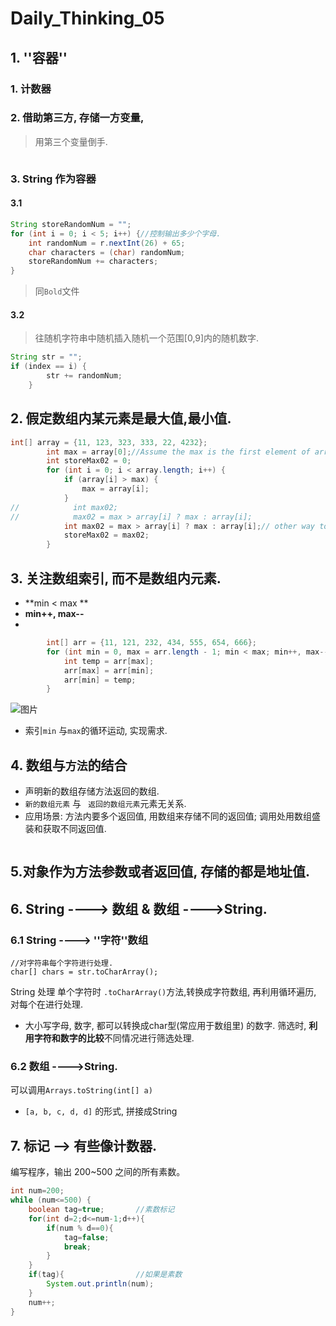 # Daily_Thinking_05

## 



## 1. ''容器''

### 1. 计数器

### 2. 借助第三方, 存储一方变量,

> 用第三个变量倒手.

```java


```

### 3. String 作为容器

#### 3.1

```java
String storeRandomNum = "";
for (int i = 0; i < 5; i++) {//控制输出多少个字母.
    int randomNum = r.nextInt(26) + 65;
    char characters = (char) randomNum;
    storeRandomNum += characters;
}
```

> 同`Bold`文件

#### 3.2 

> 往随机字符串中随机插入随机一个范围[0,9]内的随机数字.

```java
String str = "";
if (index == i) {
        str += randomNum;
    }
```



## 2. 假定数组内某元素是最大值,最小值.

```java
int[] array = {11, 123, 323, 333, 22, 4232};
        int max = array[0];//Assume the max is the first element of array[].
        int storeMax02 = 0;
        for (int i = 0; i < array.length; i++) {
            if (array[i] > max) {
                max = array[i];
            }
//            int max02;
//            max02 = max > array[i] ? max : array[i];
            int max02 = max > array[i] ? max : array[i];// other way to find the max one.
            storeMax02 = max02;
        }

```

## 3. 关注数组索引, 而不是数组内元素.

- **min <  max **
- **min++, max--**
- 

```java
		int[] arr = {11, 121, 232, 434, 555, 654, 666};
        for (int min = 0, max = arr.length - 1; min < max; min++, max--) {
            int temp = arr[max];
            arr[max] = arr[min];
            arr[min] = temp;
        }
```

![图片](D:\ReKol\Documents\Itcast\day05\03_资料\07-数组元素反转的思路.png)



- 索引`min` 与`max`的循环运动, 实现需求.

## 4. 数组与`方法`的结合

- 声明新的数组存储方法返回的数组.
- `新的数组元素` 与 ` 返回的数组元素`元素无关系.
- 应用场景: 方法内要多个返回值, 用数组来存储不同的返回值; 调用处用数组盛装和获取不同返回值.

```java

```

> 

## 5.对象作为方法参数或者返回值, 存储的都是地址值.







## 6. String ----> 数组 & 数组 ---->String.

### 6.1 String ----> ''字符''数组

```
//对字符串每个字符进行处理.
char[] chars = str.toCharArray();
```

String 处理 单个字符时 `.toCharArray()`方法,转换成字符数组, 再利用循环遍历, 对每个在进行处理.

- 大小写字母, 数字, 都可以转换成char型(常应用于数组里) 的数字. 筛选时, **利用字符和数字的比较**不同情况进行筛选处理.



### 6.2 数组 ---->String.

可以调用`Arrays.toString(int[] a)`

- `[a, b, c, d, d]` 的形式, 拼接成String





## 7. 标记 --> 有些像计数器.

编写程序，输出 200~500 之间的所有素数。

```java
int num=200;
while (num<=500) {
    boolean tag=true;       //素数标记
    for(int d=2;d<=num-1;d++){
        if(num % d==0){
            tag=false;
            break;
        }
    }
    if(tag){                //如果是素数
        System.out.println(num);
    }
    num++;
}
```



